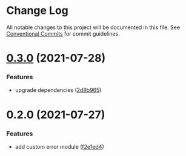 # Change Log

All notable changes to this project will be documented in this file.
See [Conventional Commits](https://conventionalcommits.org) for commit guidelines.

# [0.3.0](https://gitr.net/mindary/libit/compare/@libit/error@0.2.0...@libit/error@0.3.0) (2021-07-28)


### Features

* upgrade dependencies ([2d8b965](https://gitr.net/mindary/libit/commits/2d8b965efb6abee298ea710baf9824090e18dbaf))





# 0.2.0 (2021-07-27)


### Features

* add custom error module ([f2e1ed4](https://gitr.net/mindary/libit/commits/f2e1ed4c2aef1e8583f799c0b39bc2de52007e5b))

